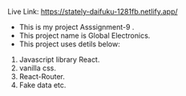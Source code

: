 Live Link: https://stately-daifuku-1281fb.netlify.app/

* This is my project Asssignment-9 .
* This project name is Global Electronics.
* This project uses detils below:
1. Javascript library React.
2.  vanilla css.
3.  React-Router.
4.  Fake data etc.
